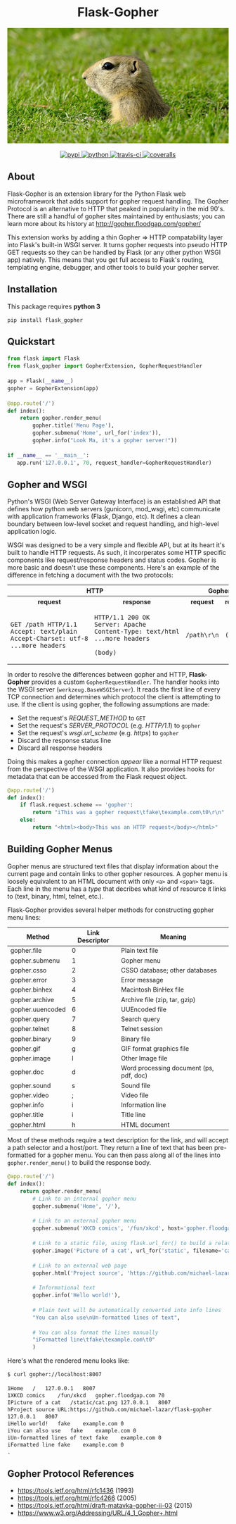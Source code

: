 <h1 align="center">Flask-Gopher</h1>

<p align="center">
  <img alt="gopher" src="resources/gopher_alt.jpg"/>
</p>

<p align="center">
  <a href="https://pypi.python.org/pypi/flask-gopher/">
    <img alt="pypi" src="https://img.shields.io/pypi/v/flask-gopher.svg?label=version"/>
  </a>
  <a href="https://pypi.python.org/pypi/flask-gopher/">
    <img alt="python" src="https://img.shields.io/badge/python-3.4+-blue.svg"/>
  </a>
  <a href="https://travis-ci.org/michael-lazar/flask-gopher">
    <img alt="travis-ci" src="https://travis-ci.org/michael-lazar/flask-gopher.svg?branch=master"/>
  </a>
  <a href="https://coveralls.io/github/michael-lazar/flask-gopher?branch=master">
    <img alt="coveralls" src="https://coveralls.io/repos/michael-lazar/flask-gopher/badge.svg?branch=master&service=github"/>
  </a>
</p>

## About

Flask-Gopher is an extension library for the Python Flask web microframework that adds support for gopher request handling. The Gopher Protocol is an alternative to HTTP that peaked in popularity in the mid 90's. There are still a handful of gopher sites maintained by enthusiasts; you can learn more about its history at http://gopher.floodgap.com/gopher/

This extension works by adding a thin Gopher => HTTP compatability layer into Flask's built-in WSGI server. It turns gopher requests into pseudo HTTP GET requests so they can be handled by Flask (or any other python WSGI app) natively. This means that you get full access to Flask's routing, templating engine, debugger, and other tools to build your gopher server.

## Installation

This package requires **python 3**

```
pip install flask_gopher
```

## Quickstart

```python
from flask import Flask
from flask_gopher import GopherExtension, GopherRequestHandler

app = Flask(__name__)
gopher = GopherExtension(app)

@app.route('/')
def index():
    return gopher.render_menu(
        gopher.title('Menu Page'),
        gopher.submenu('Home', url_for('index')),
        gopher.info("Look Ma, it's a gopher server!"))

if __name__ == '__main__':
   app.run('127.0.0.1', 70, request_handler=GopherRequestHandler)
```

## Gopher and WSGI

Python's WSGI (Web Server Gateway Interface) is an established API that defines how python web servers (gunicorn, mod_wsgi, etc) communicate with application frameworks (Flask, Django, etc). It defines a clean boundary between low-level socket and request handling, and high-level application logic.

WSGI was designed to be a very simple and flexible API, but at its heart it's built to handle HTTP requests. As such, it incorperates some HTTP specific components like request/response headers and status codes. Gopher is more basic and doesn't use these components. Here's an example of the difference in fetching a document with the two protocols:

<table>
<tr><th colspan=2>HTTP</th><th colspan=2>Gopher</th></tr>
<tr><th>request</th><th>response</th><th>request</th><th>response</th></tr>
<tr>
<td width="20%"><pre>
GET /path HTTP/1.1
Accept: text/plain
Accept-Charset: utf-8
...more headers
</pre></td>
<td width="20%"><pre>
HTTP/1.1 200 OK
Server: Apache
Content-Type: text/html
...more headers<br>
(body)
</pre></td>
<td width="20%"><pre>/path\r\n</pre></td>
<td width="20%"><pre>(body)</pre></td>
</tr></table>

In order to resolve the differences between gopher and HTTP, **Flask-Gopher** provides a custom ``GopherRequestHandler``. The handler hooks into the WSGI server (``werkzeug.BaseWSGIServer``). It reads the first line of every TCP connection and determines which protocol the client is attempting to use. If the client is using gopher, the following assumptions are made:

- Set the request's *REQUEST_METHOD* to ``GET``
- Set the request's *SERVER_PROTOCOL* (e.g. *HTTP/1.1*) to ``gopher``
- Set the request's *wsgi.url_scheme* (e.g. *https*)  to ``gopher``
- Discard the response status line
- Discard all response headers

Doing this makes a gopher connection *appear* like a normal HTTP request from the perspective of the WSGI application. It also provides hooks for metadata that can be accessed from the Flask request object.

```python
@app.route('/')
def index():
    if flask.request.scheme == 'gopher':
        return "iThis was a gopher request\tfake\texample.com\t0\r\n"
    else:
        return "<html><body>This was an HTTP request</body></html>" 
```

## Building Gopher Menus

Gopher menus are structured text files that display information about the current page and contain links to other gopher resources. A gopher menu is loosely equivalent to an HTML document with only ``<a>`` and ``<span>`` tags. Each line in the menu has a *type* that decribes what kind of resource it links to (text, binary, html, telnet, etc.).

Flask-Gopher provides several helper methods for constructing gopher menu lines:

| Method        | Link Descriptor     | Meaning  |
| ------------- | ------------------- | -------- |
| gopher.file | 0 | Plain text file |
| gopher.submenu | 1 | Gopher menu |
| gopher.csso | 2 | CSSO database; other databases |
| gopher.error | 3 | Error message |
| gopher.binhex | 4 | Macintosh BinHex file |
| gopher.archive | 5 | Archive file (zip, tar, gzip) |
| gopher.uuencoded | 6 | UUEncoded file |
| gopher.query | 7 | Search query |
| gopher.telnet | 8 | Telnet session |
| gopher.binary | 9 | Binary file |
| gopher.gif | g | GIF format graphics file |
| gopher.image | I | Other Image file |
| gopher.doc | d | Word processing document (ps, pdf, doc) |
| gopher.sound | s | Sound file |
| gopher.video | ; | Video file |
| gopher.info | i | Information line |
| gopher.title | i | Title line |
| gopher.html | h | HTML document |

Most of these methods require a text description for the link, and will accept a path selector and a host/port. They return a line of text that has been pre-formatted for a gopher menu. You can then pass along all of the lines into ``gopher.render_menu()`` to build the response body.

```python
@app.route('/')
def index():
    return gopher.render_menu(
        # Link to an internal gopher menu
        gopher.submenu('Home', '/'),
        
        # Link to an external gopher menu
        gopher.submenu('XKCD comics', '/fun/xkcd', host='gopher.floodgap.com', port=70),
        
        # Link to a static file, using flask.url_for() to build a relative path
        gopher.image('Picture of a cat', url_for('static', filename='cat.png')),
        
        # Link to an external web page
        gopher.html('Project source', 'https://github.com/michael-lazar/flask-gopher'),
        
        # Informational text
        gopher.info('Hello world!'),
        
        # Plain text will be automatically converted into info lines
        "You can also use\nUn-formatted lines of text",
        
        # You can also format the lines manually
        "iFormatted line\tfake\texample.com\t0"
        )    
```

Here's what the rendered menu looks like:

```
$ curl gopher://localhost:8007

1Home	/	127.0.0.1	8007
1XKCD comics	/fun/xkcd	gopher.floodgap.com	70
IPicture of a cat	/static/cat.png	127.0.0.1	8007
hProject source	URL:https://github.com/michael-lazar/flask-gopher	127.0.0.1	8007
iHello world!	fake	example.com	0
iYou can also use	fake	example.com	0
iUn-formatted lines of text	fake	example.com	0
iFormatted line	fake	example.com	0
.
```

## Gopher Protocol References

- https://tools.ietf.org/html/rfc1436 (1993)
- https://tools.ietf.org/html/rfc4266 (2005)
- https://tools.ietf.org/html/draft-matavka-gopher-ii-03 (2015)
- https://www.w3.org/Addressing/URL/4_1_Gopher+.html

